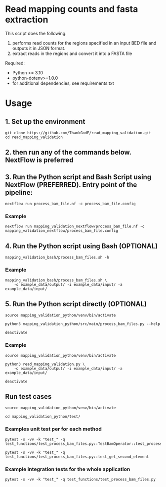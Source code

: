 # Read mapping counts and fasta extraction

This script does the following:
1. performs read counts for the regions specified in an input BED file and outputs it in JSON format.
2. extract reads in the regions and convert it into a FASTA file

Required:
- Python >= 3.10
- python-dotenv>=1.0.0
- for additional dependencies, see requirements.txt

# Usage

## 1. Set up the environment

```
git clone https://github.com/ThankGodE/read_mapping_validation.git
cd read_mapping_validation
```

## 2. then run any of the commands below. NextFlow is preferred


## 3. Run the Python script and Bash Script using NextFlow (PREFERRED). Entry point of the pipeline:


```
nextflow run process_bam_file.nf -c process_bam_file.config
```

### Example

```
nextflow run mapping_validation_nextflow/process_bam_file.nf -c mapping_validation_nextflow/process_bam_file.config 
```


## 4. Run the Python script using Bash (OPTIONAL)

```
mapping_validation_bash/process_bam_files.sh -h
```

### Example

```
mapping_validation_bash/process_bam_files.sh \
    -o example_data/output/ -i example_data/input/ -a example_data/input/ 
```

## 5. Run the Python script directly (OPTIONAL)

```
source mapping_validation_python/venv/bin/activate

python3 mapping_validation_python/src/main/process_bam_files.py --help

deactivate
```

### Example

```
source mapping_validation_python/venv/bin/activate

python3 read_mapping_validation.py \
    -o example_data/output/ -i example_data/input/ -a example_data/input/

deactivate
```


## Run test cases

```
source mapping_validation_python/venv/bin/activate

cd mapping_validation_python/test/
```

### Examples unit test per for each method

```
pytest -s -vv -k "test_" -q test_functions/test_process_bam_files.py::TestBamOperator::test_process_bam_files

pytest -s -vv -k "test_" -q test_functions/test_process_bam_files.py::test_get_second_element
```


### Example integration tests for the whole application

```
pytest -s -vv -k "test_" -q test_functions/test_process_bam_files.py
```